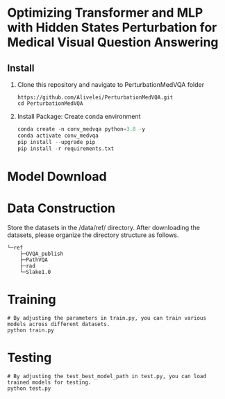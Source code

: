 # Optimizing Transformer and MLP with Hidden States Perturbation for Medical Visual Question Answering

## Install

1. Clone this repository and navigate to PerturbationMedVQA folder

   ```
   https://github.com/Alivelei/PerturbationMedVQA.git
   cd PerturbationMedVQA
   ```

2. Install Package: Create conda environment

   ```python
   conda create -n conv_medvqa python=3.8 -y
   conda activate conv_medvqa
   pip install --upgrade pip
   pip install -r requirements.txt
   ```



# Model Download



# Data Construction 

Store the datasets in the /data/ref/ directory. After downloading the datasets, please organize the directory structure as follows.

```
└─ref
    ├─OVQA_publish
    ├─PathVQA
    ├─rad
    └─Slake1.0
```



# Training

```
# By adjusting the parameters in train.py, you can train various models across different datasets.
python train.py
```



# Testing

``` 
# By adjusting the test_best_model_path in test.py, you can load trained models for testing.
python test.py
```




